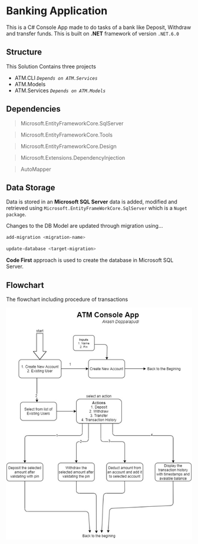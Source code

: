 # Banking Application

This is a C# Console App made to do tasks of a bank like Deposit, Withdraw and transfer funds.
This is built on **.NET** framework of version `.NET.6.0`

## Structure

This Solution Contains three projects

- ATM.CLI _`Depends on ATM.Services`_
- ATM.Models
- ATM.Services _`Depends on ATM.Models`_

## Dependencies

>Microsoft.EntityFrameworkCore.SqlServer

>Microsoft.EntityFrameworkCore.Tools

>Microsoft.EntityFrameworkCore.Design

>Microsoft.Extensions.DependencyInjection

>AutoMapper

## Data Storage

Data is stored in an **Microsoft SQL Server** data is added, modified and retrieved using `Microsoft.EntityFrameWorkCore.SqlServer` which is a `Nuget package`.

Changes to the DB Model are updated through migration using...

```PowerShell
add-migration <migration-name>
```
```PowerShell
update-database <target-migration>
```

**Code First** approach is used to create the database in Microsoft SQL Server.


## Flowchart

The flowchart including procedure of transactions

![Flowchart](/ATM_Console_App.jpg?raw=true 'Flowchart')
